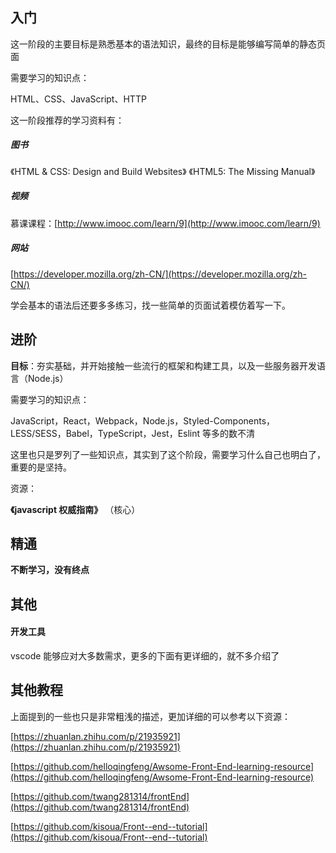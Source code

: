 ## 入门

这一阶段的主要目标是熟悉基本的语法知识，最终的目标是能够编写简单的静态页面

需要学习的知识点：

HTML、CSS、JavaScript、HTTP

这一阶段推荐的学习资料有：

##### 图书

《HTML & CSS: Design and Build Websites》
《HTML5: The Missing Manual》

##### 视频

慕课课程：[http://www.imooc.com/learn/9](http://www.imooc.com/learn/9)

##### 网站

[https://developer.mozilla.org/zh-CN/](https://developer.mozilla.org/zh-CN/)

学会基本的语法后还要多多练习，找一些简单的页面试着模仿着写一下。

## 进阶

**目标**：夯实基础，并开始接触一些流行的框架和构建工具，以及一些服务器开发语言（Node.js）

需要学习的知识点：

JavaScript，React，Webpack，Node.js，Styled-Components，LESS/SESS，Babel，TypeScript，Jest，Eslint 等多的数不清

这里也只是罗列了一些知识点，其实到了这个阶段，需要学习什么自己也明白了，重要的是坚持。

资源：

**《javascript 权威指南》** （核心）

## 精通

**不断学习，没有终点**

## 其他

#### 开发工具

vscode 能够应对大多数需求，更多的下面有更详细的，就不多介绍了

## 其他教程

上面提到的一些也只是非常粗浅的描述，更加详细的可以参考以下资源：

[https://zhuanlan.zhihu.com/p/21935921](https://zhuanlan.zhihu.com/p/21935921)

[https://github.com/helloqingfeng/Awsome-Front-End-learning-resource](https://github.com/helloqingfeng/Awsome-Front-End-learning-resource)

[https://github.com/twang281314/frontEnd](https://github.com/twang281314/frontEnd)

[https://github.com/kisoua/Front--end--tutorial](https://github.com/kisoua/Front--end--tutorial)
